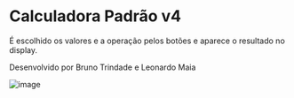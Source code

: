 # Calculadora Padrão v4

É escolhido os valores e a operação pelos botões e aparece o resultado no display.

Desenvolvido por Bruno Trindade e Leonardo Maia

![image](https://user-images.githubusercontent.com/92823045/143138250-e0b892de-1578-4e70-90de-69e8e6111a37.png)
